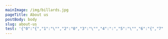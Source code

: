 ```yaml
---
mainImage: /img/billards.jpg
pageTitle: About us
postBody: body
slug: about-us
test: '{"0":"{","1":"\"","2":"0","3":"\"","4":":","5":"\"","6":"{","7":"\"","8":",","9":"\"","10":"1","11":"\"","12":":","13":"\"","14":"\\","15":"\"","16":"\"","17":",","18":"\"","19":"2","20":"\"","21":":","22":"\"","23":"o","24":"\"","25":",","26":"\"","27":"3","28":"\"","29":":","30":"\"","31":"n","32":"\"","33":",","34":"\"","35":"4","36":"\"","37":":","38":"\"","39":"e","40":"\"","41":",","42":"\"","43":"5","44":"\"","45":":","46":"\"","47":"\\","48":"\"","49":"\"","50":",","51":"\"","52":"6","53":"\"","54":":","55":"\"","56":":","57":"\"","58":",","59":"\"","60":"7","61":"\"","62":":","63":"\"","64":"\\","65":"\"","66":"\"","67":",","68":"\"","69":"8","70":"\"","71":":","72":"\"","73":"1","74":"\"","75":",","76":"\"","77":"9","78":"\"","79":":","80":"\"","81":"\\","82":"\"","83":"\"","84":",","85":"\"","86":"1","87":"0","88":"\"","89":":","90":"\"","91":",","92":"\"","93":",","94":"\"","95":"1","96":"1","97":"\"","98":":","99":"\"","100":"\\","101":"\"","102":"\"","103":",","104":"\"","105":"1","106":"2","107":"\"","108":":","109":"\"","110":"t","111":"\"","112":",","113":"\"","114":"1","115":"3","116":"\"","117":":","118":"\"","119":"w","120":"\"","121":",","122":"\"","123":"1","124":"4","125":"\"","126":":","127":"\"","128":"o","129":"\"","130":",","131":"\"","132":"1","133":"5","134":"\"","135":":","136":"\"","137":"\\","138":"\"","139":"\"","140":",","141":"\"","142":"1","143":"6","144":"\"","145":":","146":"\"","147":":","148":"\"","149":",","150":"\"","151":"1","152":"7","153":"\"","154":":","155":"\"","156":"\\","157":"\"","158":"\"","159":",","160":"\"","161":"1","162":"8","163":"\"","164":":","165":"\"","166":"\\","167":"\"","168":"\"","169":",","170":"\"","171":"1","172":"9","173":"\"","174":":","175":"\"","176":"}","177":"\"","178":",","179":"\"","180":"o","181":"n","182":"e","183":"\"","184":":","185":"\"","186":"1","187":"2","188":"\"","189":"}","one":"123"}'
---
```

